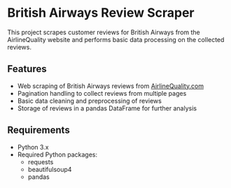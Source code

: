 # British Airways Review Scraper

This project scrapes customer reviews for British Airways from the AirlineQuality website and performs basic data processing on the collected reviews.

## Features

- Web scraping of British Airways reviews from [AirlineQuality.com]([AirlineQuality.com](https://www.airlinequality.com/airline-reviews/british-airways))
- Pagination handling to collect reviews from multiple pages
- Basic data cleaning and preprocessing of reviews
- Storage of reviews in a pandas DataFrame for further analysis

## Requirements

- Python 3.x
- Required Python packages:
  - requests
  - beautifulsoup4
  - pandas
